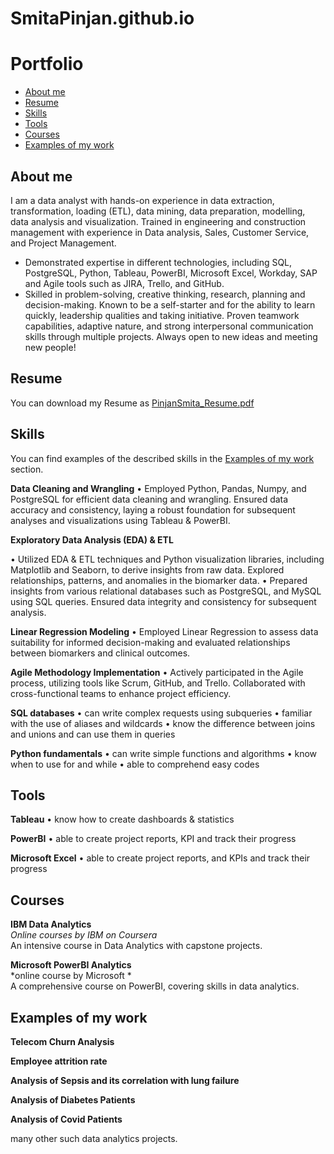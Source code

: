 # SmitaPinjan.github.io
# Portfolio
- [About me](#about-me)
- [Resume](#resume)
- [Skills](#skills)
- [Tools](#tools)
- [Courses](#courses)
- [Examples of my work](#examples-of-my-work)


## About me

I am a data analyst with hands-on experience in data extraction, transformation, loading (ETL), data mining, data preparation, modelling, data analysis and visualization.
Trained in engineering and construction management with experience in Data analysis, Sales, Customer Service, and Project Management.
- Demonstrated expertise in different technologies, including SQL, PostgreSQL, Python, Tableau, PowerBI, Microsoft Excel, Workday, SAP and Agile tools such as JIRA, Trello, and GitHub.
- Skilled in problem-solving, creative thinking, research, planning and decision-making.
Known to be a self-starter and for the ability to learn quickly, leadership qualities and taking initiative.
Proven teamwork capabilities, adaptive nature, and strong interpersonal communication skills through multiple projects.
Always open to new ideas and meeting new people!

## Resume
You can download my Resume as [PinjanSmita_Resume.pdf](https://github.com/SmitaPinjan/SmitaPinjan.github.io/images/PinjanSmita_Resume.pdf)

## Skills

You can find examples of the described skills in the [Examples of my work](#examples-of-my-work) section.

__Data Cleaning and Wrangling__
•	Employed Python, Pandas, Numpy, and PostgreSQL for efficient data cleaning and wrangling. Ensured data accuracy and consistency, laying a robust foundation for subsequent analyses and visualizations using Tableau & PowerBI.

__Exploratory Data Analysis (EDA) & ETL__

• Utilized EDA & ETL techniques and Python visualization libraries, including Matplotlib and Seaborn, to derive insights from raw data. 
  Explored relationships, patterns, and anomalies in the biomarker data.
•	Prepared insights from various relational databases such as PostgreSQL, and MySQL using SQL queries. Ensured data integrity and consistency for subsequent analysis.


__Linear Regression Modeling__
  •	Employed Linear Regression to assess data suitability for informed decision-making and evaluated relationships between biomarkers and clinical outcomes.

__Agile Methodology Implementation__
  •	Actively participated in the Agile process, utilizing tools like Scrum, GitHub, and Trello. Collaborated with cross-functional teams to enhance project efficiency.

__SQL databases__
  •	 can write complex requests using subqueries
  •	 familiar with the use of aliases and wildcards
  •	 know the difference between joins and unions and can use them in queries

__Python fundamentals__
  •	 can write simple functions and algorithms
  •	 know when to use for and while
  •	 able to comprehend easy codes

## Tools

__Tableau__
  •	 know how to create dashboards & statistics

__PowerBI__
  •	 able to create project reports, KPI and track their progress

__Microsoft Excel__
  •	 able to create project reports, and KPIs and track their progress

## Courses

__IBM Data Analytics__  
*Online courses by IBM on Coursera*  
An intensive course in Data Analytics with capstone projects.  

__Microsoft PowerBI Analytics__  
*online course by Microsoft *  
A comprehensive course on PowerBI, covering skills in data analytics.   

## Examples of my work

__Telecom Churn Analysis__

__Employee attrition rate__

__Analysis of Sepsis and its correlation with lung failure__

__Analysis of Diabetes Patients__

__Analysis of Covid Patients__

many other such data analytics projects. 




